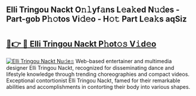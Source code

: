 ## Elli Tringou Nackt O𝚗𝚕yf𝚊ns L𝚎a𝚔ed N𝚞𝚍es - Part-gob P𝚑𝚘tos Vi𝚍𝚎o - H𝚘𝚝 Part L𝚎a𝚔s aqSiz

# <h2><a href="http://kf9elr.oniu.top/?m=Elli+Tringou+Nackt">🔗👉 🔴 Elli Tringou Nackt P𝚑ot𝚘𝚜 V𝚒d𝚎o</a></h2>

[![Elli Tringou Nackt Nu𝚍e𝚜](https://i.imgur.com/0qMVB7G.gif)](http://kf9elr.oniu.top/?m=Elli+Tringou+Nackt)
Web-based entertainer and multimedia designer Elli Tringou Nackt, recognized for disseminating dance and lifestyle knowledge through trending choreographies and compact videos. Exceptional contortionist Elli Tringou Nackt, famed for their remarkable abilities and accomplishments in contorting their body into various shapes.  
